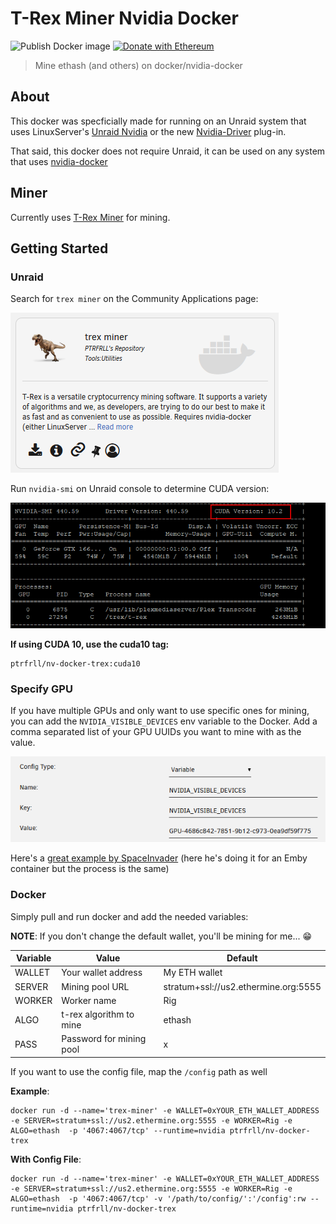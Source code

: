 # T-Rex Miner Nvidia Docker

![Publish Docker image](https://github.com/PTRFRLL/nv-docker-trex/workflows/Publish%20Docker%20image/badge.svg)
[![Donate with Ethereum](https://en.cryptobadges.io/badge/micro/0x4208E04E6cAC8f496596fbfAFdF140382275C495)](https://en.cryptobadges.io/donate/0x4208E04E6cAC8f496596fbfAFdF140382275C495)

> Mine ethash (and others) on docker/nvidia-docker

## About

This docker was specficially made for running on an Unraid system that uses LinuxServer's [Unraid Nvidia](https://forums.unraid.net/topic/77813-plugin-linuxserverio-unraid-nvidia/) or the new [Nvidia-Driver](https://forums.unraid.net/topic/98978-plugin-nvidia-driver/?tab=comments#comment-913250) plug-in.

That said, this docker does not require Unraid, it can be used on any system that uses [nvidia-docker](https://github.com/NVIDIA/nvidia-docker)

## Miner

Currently uses [T-Rex Miner](https://github.com/trexminer/T-Rex) for mining.

## Getting Started

### Unraid

Search for `trex miner` on the Community Applications page:

![community apps](examples/ca.png)

Run `nvidia-smi` on Unraid console to determine CUDA version:

![cuda version](examples/cuda.png)

**If using CUDA 10, use the cuda10 tag:**

```
ptrfrll/nv-docker-trex:cuda10
```

### Specify GPU

If you have multiple GPUs and only want to use specific ones for mining, you can add the `NVIDIA_VISIBLE_DEVICES` env variable to the Docker.
Add a comma separated list of your GPU UUIDs you want to mine with as the value.

![nvidia](examples/nvidia.png)

Here's a [great example by SpaceInvader](https://youtu.be/GOhHiFAXwOE?t=430) (here he's doing it for an Emby container but the process is the same)

### Docker

Simply pull and run docker and add the needed variables:

**NOTE**: If you don't change the default wallet, you'll be mining for me... :grin:

| Variable | Value                    | Default                              |
| -------- | ------------------------ | ------------------------------------ |
| WALLET   | Your wallet address      | My ETH wallet                        |
| SERVER   | Mining pool URL          | stratum+ssl://us2.ethermine.org:5555 |
| WORKER   | Worker name              | Rig                                  |
| ALGO     | t-rex algorithm to mine  | ethash                               |
| PASS     | Password for mining pool | x                                    |

If you want to use the config file, map the `/config` path as well

**Example**:

```
docker run -d --name='trex-miner' -e WALLET=0xYOUR_ETH_WALLET_ADDRESS -e SERVER=stratum+ssl://us2.ethermine.org:5555 -e WORKER=Rig -e ALGO=ethash  -p '4067:4067/tcp' --runtime=nvidia ptrfrll/nv-docker-trex
```

**With Config File**:

```
docker run -d --name='trex-miner' -e WALLET=0xYOUR_ETH_WALLET_ADDRESS -e SERVER=stratum+ssl://us2.ethermine.org:5555 -e WORKER=Rig -e ALGO=ethash  -p '4067:4067/tcp' -v '/path/to/config/':'/config':rw --runtime=nvidia ptrfrll/nv-docker-trex
```

